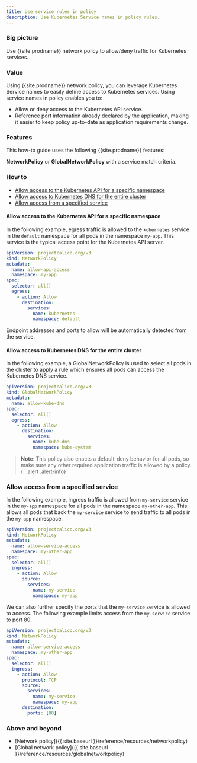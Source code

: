 ```yaml
---
title: Use service rules in policy
description: Use Kubernetes Service names in policy rules.
---
```


### Big picture

Use {{site.prodname}} network policy to allow/deny traffic for Kubernetes services.

### Value

Using {{site.prodname}} network policy, you can leverage Kubernetes Service names to easily define access to Kubernetes services. Using service names in policy enables you to:

- Allow or deny access to the Kubernetes API service.
- Reference port information already declared by the application, making it easier to keep policy up-to-date as application requirements change.

### Features

This how-to guide uses the following {{site.prodname}} features:

**NetworkPolicy** or **GlobalNetworkPolicy** with a service match criteria.

### How to

- [Allow access to the Kubernetes API for a specific namespace](#allow-access-to-the-kubernetes-api-for-a-specific-namespace)
- [Allow access to Kubernetes DNS for the entire cluster](#allow-access-to-kubernetes-dns-for-the-entire-cluster)
- [Allow access from a specified service](#allow-access-from-a-specified-service)

#### Allow access to the Kubernetes API for a specific namespace

In the following example, egress traffic is allowed to the `kubernetes` service in the `default` namespace for all pods in the namespace `my-app`. This service is the typical 
access point for the Kubernetes API server.

```yaml
apiVersion: projectcalico.org/v3
kind: NetworkPolicy
metadata:
  name: allow-api-access
  namespace: my-app
spec:
  selector: all()
  egress:
    - action: Allow
      destination:
        services:
          name: kubernetes
          namespace: default
```

Endpoint addresses and ports to allow will be automatically detected from the service.

#### Allow access to Kubernetes DNS for the entire cluster

In the following example, a GlobalNetworkPolicy is used to select all pods in the cluster to apply a rule which ensures 
all pods can access the Kubernetes DNS service.

```yaml
apiVersion: projectcalico.org/v3
kind: GlobalNetworkPolicy
metadata:
  name: allow-kube-dns
spec:
  selector: all()
  egress:
    - action: Allow
      destination:
        services:
          name: kube-dns
          namespace: kube-system
```

> **Note**: This policy also enacts a default-deny behavior for all pods, so make sure any other required application traffic is allowed by a policy.
{: .alert .alert-info}

### Allow access from a specified service

In the following example, ingress traffic is allowed from `my-service` service in the `my-app` namespace for all pods in the namespace `my-other-app`.
This allows all pods that back the `my-service` service to send traffic to all pods in the `my-app` namespace.

```yaml
apiVersion: projectcalico.org/v3
kind: NetworkPolicy
metadata:
  name: allow-service-access
  namespace: my-other-app
spec:
  selector: all()
  ingress:
    - action: Allow
      source:
        services:
          name: my-service
          namespace: my-app
```

We can also further specify the ports that the `my-service` service is allowed to access. The following example limits access from the `my-service`
service to port 80.

```yaml
apiVersion: projectcalico.org/v3
kind: NetworkPolicy
metadata:
  name: allow-service-access
  namespace: my-other-app
spec:
  selector: all()
  ingress:
    - action: Allow
      protocol: TCP
      source:
        services:
          name: my-service
          namespace: my-app
      destination:
        ports: [80]
```

### Above and beyond

- [Network policy]({{ site.baseurl }}/reference/resources/networkpolicy)
- [Global network policy]({{ site.baseurl }}/reference/resources/globalnetworkpolicy)
